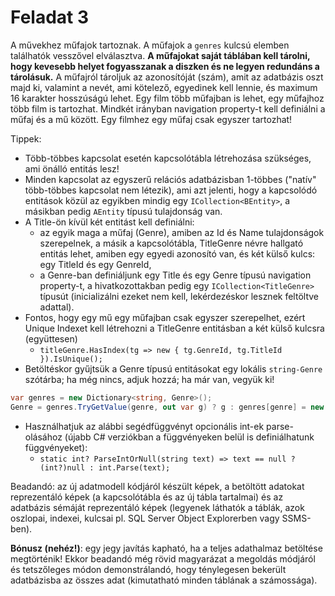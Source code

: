 # Feladat 3

A művekhez műfajok tartoznak. A műfajok a `genres` kulcsú elemben találhatók vesszővel elválasztva. **A műfajokat saját táblában kell tárolni, hogy kevesebb helyet fogyasszanak a diszken és ne legyen redundáns a tárolásuk.** A műfajról tároljuk az azonosítóját (szám), amit az adatbázis oszt majd ki, valamint a nevét, ami kötelező, egyedinek kell lennie, és maximum 16 karakter hosszúságú lehet. Egy film több műfajban is lehet, egy műfajhoz több film is tartozhat. Mindkét irányban navigation property-t kell definiálni a műfaj és a mű között. Egy filmhez egy műfaj csak egyszer tartozhat!

Tippek: 
- Több-többes kapcsolat esetén kapcsolótábla létrehozása szükséges, ami önálló entitás lesz! 
- Minden kapcsolat az egyszerű relációs adatbázisban 1-többes ("natív" több-többes kapcsolat nem létezik), ami azt jelenti, hogy a kapcsolódó entitások közül az egyikben mindig egy `ICollection<BEntity>`, a másikban pedig `AEntity` típusú tulajdonság van. 
- A Title-ön kívül két entitást kell definiálni:
  - az egyik maga a műfaj (Genre), amiben az Id és Name tulajdonságok szerepelnek, 
  a másik a kapcsolótábla, TitleGenre névre hallgató entitás lehet, amiben egy egyedi azonosító van, és két külső kulcs: egy TitleId és egy GenreId,
  - a Genre-ban definiáljunk egy Title és egy Genre típusú navigation property-t, a hivatkozottakban pedig egy `ICollection<TitleGenre>` típusút (inicializálni ezeket nem kell, lekérdezéskor lesznek feltöltve adattal).
- Fontos, hogy egy mű egy műfajban csak egyszer szerepelhet, ezért Unique Indexet kell létrehozni a TitleGenre entitásban a két külső kulcsra (együttesen)
  - `titleGenre.HasIndex(tg => new { tg.GenreId, tg.TitleId }).IsUnique();`
- Betöltéskor gyűjtsük a Genre típusú entitásokat egy lokális `string-Genre` szótárba; ha még nincs, adjuk hozzá; ha már van, vegyük ki!
``` C#
var genres = new Dictionary<string, Genre>();
Genre = genres.TryGetValue(genre, out var g) ? g : genres[genre] = new Genre { Name = genre }
```
- Használhatjuk az alábbi segédfüggvényt opcionális int-ek parse-olásához (újabb C# verziókban a függvényeken belül is definiálhatunk függvényeket):
  - `static int? ParseIntOrNull(string text) => text == null ? (int?)null : int.Parse(text);`

Beadandó: az új adatmodell kódjáról készült képek, a betöltött adatokat reprezentáló képek (a kapcsolótábla és az új tábla tartalmai) és az adatbázis sémáját reprezentáló képek (legyenek láthatók a táblák, azok oszlopai, indexei, kulcsai pl. SQL Server Object Explorerben vagy SSMS-ben).

**Bónusz (nehéz!)**: egy jegy javítás kapható, ha a teljes adathalmaz betöltése megtörténik! Ekkor beadandó még rövid magyarázat a megoldás módjáról és tetszőleges módon demonstrálandó, hogy ténylegesen bekerült adatbázisba az összes adat (kimutatható minden táblának a számossága).